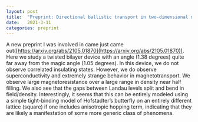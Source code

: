 ```yaml
---
layout: post
title:  "Preprint: Directional ballistic transport in two-dimensional metal PdCoO2"
date:   2021-3-11
categories: preprint
---
```

A new preprint I was involved in came just came out([https://arxiv.org/abs/2105.01870](https://arxiv.org/abs/2105.01870)). Here we study a twisted bilayer device with an angle (1.38 degrees) quite far away from the magic angle (1.05 degrees). In this device, we do not observe correlated insulating states. However, we do observe superconductivity and extremely strange behavior in magnetotransport. We observe large magnetoresistance over a large range in density near half filling. We also see that the gaps between Landau levels split and bend in field/density. Interestingly, it seems that this can be entirely modeled using a simple tight-binding model of Hofstadter’s butterfly on an entirely different lattice (square) if one includes anisotropic hopping term, indicating that they are likely a manifestation of some more generic class of phenomena.